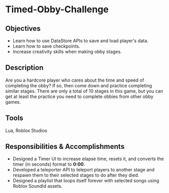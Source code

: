 # Timed-Obby-Challenge

## **Objectives**
- Learn how to use DataStore APIs to save and load player's data.
- Learn how to save checkpoints.
- Increase creativity skills when making obby stages.

## **Description**

Are you a hardcore player who cares about the time and speed 
of completing the obby? If so, then come down and practice 
completing similar stages. There are only a total of 10 stages in
this game, but you can get at least the practice you need to 
complete obbies from other obby games.

## **Tools**
Lua, Roblox Studios

## **Responsibilities & Accomplishments**
- Designed a Timer UI to increase elapse time, resets it, and converts
the timer (in seconds) format to **0:00**.
- Developed a teleporter API to teleport players to another stage and 
respawn them to their selected stages to do after they died.
- Designed a playlist that loops itself forever with selected songs using
Roblox SoundId assets.
